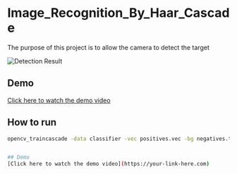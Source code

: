 # Image_Recognition_By_Haar_Cascade
The purpose of this project is to allow the camera to detect the target

![Detection Result](images/result.png)

## Demo
[Click here to watch the demo video]([https://your-link-here.com](https://youtu.be/wNfMEHVkqjk))

## How to run
```bash
opencv_traincascade -data classifier -vec positives.vec -bg negatives.txt -numPos 1000 -numNeg 500 -numStages 10 -w 24 -h 24


## Demo
[Click here to watch the demo video](https://your-link-here.com)




